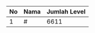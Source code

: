 | No | Nama            | Jumlah Level |
|----|-----------------|--------------|
| 1  | #    |    6611        |
